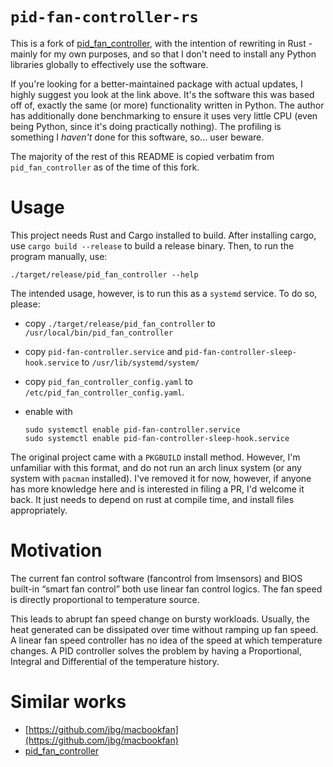 # `pid-fan-controller-rs`

This is a fork of [pid_fan_controller](https://github.com/ThunderMikey/pid_fan_controller), with the intention of rewriting in Rust - mainly for my own purposes, and so that I don't need to install any Python libraries globally to effectively use the software.

If you're looking for a better-maintained package with actual updates, I highly suggest you look at the link above. It's the software this was based off of, exactly the same (or more) functionality written in Python. The author has additionally done benchmarking to ensure it uses very little CPU (even being Python, since it's doing practically nothing). The profiling is something I _haven't_ done for this software, so... user beware.

The majority of the rest of this README is copied verbatim from `pid_fan_controller` as of the time of this fork.

# Usage

This project needs Rust and Cargo installed to build. After installing cargo,
use `cargo build --release` to build a release binary. Then, to run the program
manually, use:

```
./target/release/pid_fan_controller --help
```

The intended usage, however, is to run this as a `systemd` service. To do so,
please:
- copy `./target/release/pid_fan_controller` to
  `/usr/local/bin/pid_fan_controller`
- copy `pid-fan-controller.service` and `pid-fan-controller-sleep-hook.service`
  to `/usr/lib/systemd/system/`
- copy `pid_fan_controller_config.yaml` to
  `/etc/pid_fan_controller_config.yaml`.
- enable with

  ```
  sudo systemctl enable pid-fan-controller.service
  sudo systemctl enable pid-fan-controller-sleep-hook.service
  ```

The original project came with a `PKGBUILD` install method. However, I'm
unfamiliar with this format, and do not run an arch linux system (or any system
with `pacman` installed). I've removed it for now, however, if anyone has more
knowledge here and is interested in filing a PR, I'd welcome it back. It just
needs to depend on rust at compile time, and install files appropriately.

# Motivation

The current fan control software (fancontrol from lmsensors) and BIOS built-in “smart fan control” both use linear fan control logics. The fan speed is directly proportional to temperature source.

This leads to abrupt fan speed change on bursty workloads. Usually, the heat generated can be dissipated over time without ramping up fan speed. A linear fan speed controller has no idea of the speed at which temperature changes. A PID controller solves the problem by having a Proportional, Integral and Differential of the temperature history.


# Similar works

- [https://github.com/jbg/macbookfan](https://github.com/jbg/macbookfan)
- [pid_fan_controller](https://github.com/ThunderMikey/pid_fan_controller)

